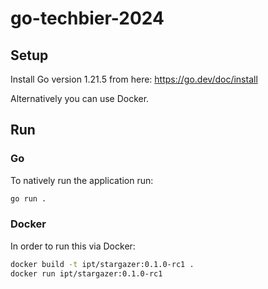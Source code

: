 # go-techbier-2024

## Setup

Install Go version 1.21.5 from here: https://go.dev/doc/install

Alternatively you can use Docker.

## Run

### Go

To natively run the application run:

```bash
go run .
```

### Docker

In order to run this via Docker:

```bash
docker build -t ipt/stargazer:0.1.0-rc1 .
docker run ipt/stargazer:0.1.0-rc1
```
